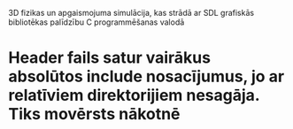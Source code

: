 3D fizikas un apgaismojuma simulācija, kas strādā ar SDL grafiskās bibliotēkas palīdzību C programmēšanas valodā
# Header fails satur vairākus absolūtos include nosacījumus, jo ar relatīviem direktorijiem nesagāja. Tiks movērsts nākotnē
